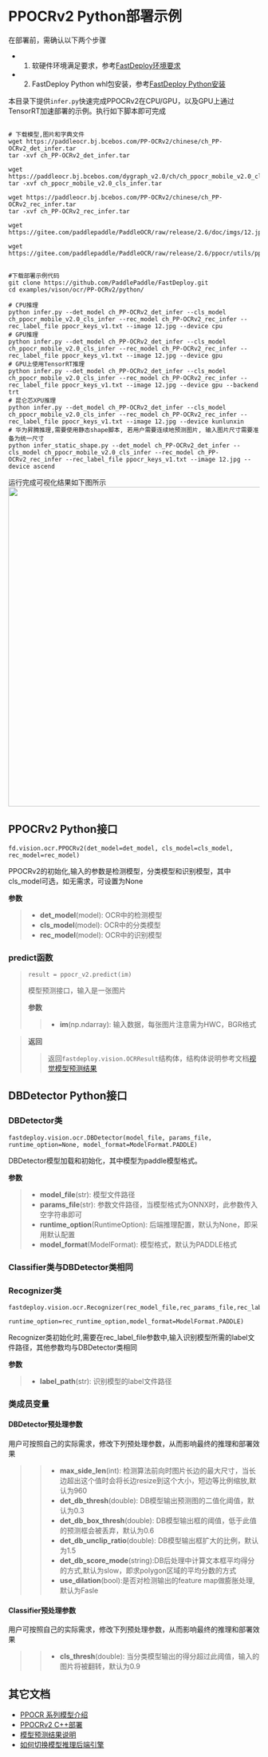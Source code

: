 # PPOCRv2 Python部署示例

在部署前，需确认以下两个步骤

- 1. 软硬件环境满足要求，参考[FastDeploy环境要求](../../../../../docs/cn/build_and_install/download_prebuilt_libraries.md)  
- 2. FastDeploy Python whl包安装，参考[FastDeploy Python安装](../../../../../docs/cn/build_and_install/download_prebuilt_libraries.md)

本目录下提供`infer.py`快速完成PPOCRv2在CPU/GPU，以及GPU上通过TensorRT加速部署的示例。执行如下脚本即可完成

```

# 下载模型,图片和字典文件
wget https://paddleocr.bj.bcebos.com/PP-OCRv2/chinese/ch_PP-OCRv2_det_infer.tar
tar -xvf ch_PP-OCRv2_det_infer.tar

wget https://paddleocr.bj.bcebos.com/dygraph_v2.0/ch/ch_ppocr_mobile_v2.0_cls_infer.tar
tar -xvf ch_ppocr_mobile_v2.0_cls_infer.tar

wget https://paddleocr.bj.bcebos.com/PP-OCRv2/chinese/ch_PP-OCRv2_rec_infer.tar
tar -xvf ch_PP-OCRv2_rec_infer.tar

wget https://gitee.com/paddlepaddle/PaddleOCR/raw/release/2.6/doc/imgs/12.jpg

wget https://gitee.com/paddlepaddle/PaddleOCR/raw/release/2.6/ppocr/utils/ppocr_keys_v1.txt


#下载部署示例代码
git clone https://github.com/PaddlePaddle/FastDeploy.git
cd examples/vison/ocr/PP-OCRv2/python/

# CPU推理
python infer.py --det_model ch_PP-OCRv2_det_infer --cls_model ch_ppocr_mobile_v2.0_cls_infer --rec_model ch_PP-OCRv2_rec_infer --rec_label_file ppocr_keys_v1.txt --image 12.jpg --device cpu
# GPU推理
python infer.py --det_model ch_PP-OCRv2_det_infer --cls_model ch_ppocr_mobile_v2.0_cls_infer --rec_model ch_PP-OCRv2_rec_infer --rec_label_file ppocr_keys_v1.txt --image 12.jpg --device gpu
# GPU上使用TensorRT推理
python infer.py --det_model ch_PP-OCRv2_det_infer --cls_model ch_ppocr_mobile_v2.0_cls_infer --rec_model ch_PP-OCRv2_rec_infer --rec_label_file ppocr_keys_v1.txt --image 12.jpg --device gpu --backend trt
# 昆仑芯XPU推理
python infer.py --det_model ch_PP-OCRv2_det_infer --cls_model ch_ppocr_mobile_v2.0_cls_infer --rec_model ch_PP-OCRv2_rec_infer --rec_label_file ppocr_keys_v1.txt --image 12.jpg --device kunlunxin
# 华为昇腾推理,需要使用静态shape脚本, 若用户需要连续地预测图片, 输入图片尺寸需要准备为统一尺寸
python infer_static_shape.py --det_model ch_PP-OCRv2_det_infer --cls_model ch_ppocr_mobile_v2.0_cls_infer --rec_model ch_PP-OCRv2_rec_infer --rec_label_file ppocr_keys_v1.txt --image 12.jpg --device ascend
```

运行完成可视化结果如下图所示
<img width="640" src="https://user-images.githubusercontent.com/109218879/185826024-f7593a0c-1bd2-4a60-b76c-15588484fa08.jpg">

## PPOCRv2 Python接口

```
fd.vision.ocr.PPOCRv2(det_model=det_model, cls_model=cls_model, rec_model=rec_model)
```
PPOCRv2的初始化,输入的参数是检测模型，分类模型和识别模型，其中cls_model可选，如无需求，可设置为None

**参数**

> * **det_model**(model): OCR中的检测模型
> * **cls_model**(model): OCR中的分类模型
> * **rec_model**(model): OCR中的识别模型

### predict函数

> ```
> result = ppocr_v2.predict(im)
> ```
>
> 模型预测接口，输入是一张图片
>
> **参数**
>
> > * **im**(np.ndarray): 输入数据，每张图片注意需为HWC，BGR格式

> **返回**
>
> > 返回`fastdeploy.vision.OCRResult`结构体，结构体说明参考文档[视觉模型预测结果](../../../../../docs/api/vision_results/)



## DBDetector Python接口

### DBDetector类

```
fastdeploy.vision.ocr.DBDetector(model_file, params_file, runtime_option=None, model_format=ModelFormat.PADDLE)
```

DBDetector模型加载和初始化，其中模型为paddle模型格式。

**参数**

> * **model_file**(str): 模型文件路径
> * **params_file**(str): 参数文件路径，当模型格式为ONNX时，此参数传入空字符串即可
> * **runtime_option**(RuntimeOption): 后端推理配置，默认为None，即采用默认配置
> * **model_format**(ModelFormat): 模型格式，默认为PADDLE格式

### Classifier类与DBDetector类相同

### Recognizer类
```
fastdeploy.vision.ocr.Recognizer(rec_model_file,rec_params_file,rec_label_file,
                                  runtime_option=rec_runtime_option,model_format=ModelFormat.PADDLE)
```
Recognizer类初始化时,需要在rec_label_file参数中,输入识别模型所需的label文件路径，其他参数均与DBDetector类相同

**参数**
> * **label_path**(str): 识别模型的label文件路径



### 类成员变量

#### DBDetector预处理参数
用户可按照自己的实际需求，修改下列预处理参数，从而影响最终的推理和部署效果

> > * **max_side_len**(int): 检测算法前向时图片长边的最大尺寸，当长边超出这个值时会将长边resize到这个大小，短边等比例缩放,默认为960
> > * **det_db_thresh**(double): DB模型输出预测图的二值化阈值，默认为0.3
> > * **det_db_box_thresh**(double): DB模型输出框的阈值，低于此值的预测框会被丢弃，默认为0.6
> > * **det_db_unclip_ratio**(double): DB模型输出框扩大的比例，默认为1.5
> > * **det_db_score_mode**(string):DB后处理中计算文本框平均得分的方式,默认为slow，即求polygon区域的平均分数的方式
> > * **use_dilation**(bool):是否对检测输出的feature map做膨胀处理,默认为Fasle

#### Classifier预处理参数
用户可按照自己的实际需求，修改下列预处理参数，从而影响最终的推理和部署效果

> > * **cls_thresh**(double): 当分类模型输出的得分超过此阈值，输入的图片将被翻转，默认为0.9



## 其它文档

- [PPOCR 系列模型介绍](../../)
- [PPOCRv2 C++部署](../cpp)
- [模型预测结果说明](../../../../../docs/api/vision_results/)
- [如何切换模型推理后端引擎](../../../../../docs/cn/faq/how_to_change_backend.md)
